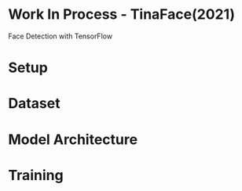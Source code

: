 # Work In Process - TinaFace(2021)
Face Detection with TensorFlow

# Setup

# Dataset

# Model Architecture

# Training 
